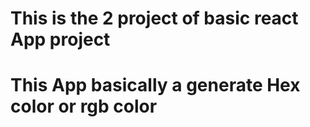 # This is the 2 project of basic react App project

# This App basically a generate Hex color or rgb color 
